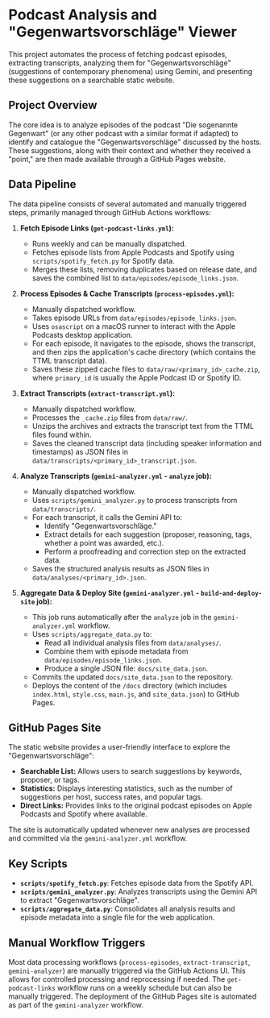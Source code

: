 # Podcast Analysis and "Gegenwartsvorschläge" Viewer

This project automates the process of fetching podcast episodes, extracting transcripts, analyzing them for "Gegenwartsvorschläge" (suggestions of contemporary phenomena) using Gemini, and presenting these suggestions on a searchable static website.

## Project Overview

The core idea is to analyze episodes of the podcast "Die sogenannte Gegenwart" (or any other podcast with a similar format if adapted) to identify and catalogue the "Gegenwartsvorschläge" discussed by the hosts. These suggestions, along with their context and whether they received a "point," are then made available through a GitHub Pages website.

## Data Pipeline

The data pipeline consists of several automated and manually triggered steps, primarily managed through GitHub Actions workflows:

1.  **Fetch Episode Links (`get-podcast-links.yml`):**
    *   Runs weekly and can be manually dispatched.
    *   Fetches episode lists from Apple Podcasts and Spotify using `scripts/spotify_fetch.py` for Spotify data.
    *   Merges these lists, removing duplicates based on release date, and saves the combined list to `data/episodes/episode_links.json`.

2.  **Process Episodes & Cache Transcripts (`process-episodes.yml`):**
    *   Manually dispatched workflow.
    *   Takes episode URLs from `data/episodes/episode_links.json`.
    *   Uses `osascript` on a macOS runner to interact with the Apple Podcasts desktop application.
    *   For each episode, it navigates to the episode, shows the transcript, and then zips the application's cache directory (which contains the TTML transcript data).
    *   Saves these zipped cache files to `data/raw/<primary_id>_cache.zip`, where `primary_id` is usually the Apple Podcast ID or Spotify ID.

3.  **Extract Transcripts (`extract-transcript.yml`):**
    *   Manually dispatched workflow.
    *   Processes the `_cache.zip` files from `data/raw/`.
    *   Unzips the archives and extracts the transcript text from the TTML files found within.
    *   Saves the cleaned transcript data (including speaker information and timestamps) as JSON files in `data/transcripts/<primary_id>_transcript.json`.

4.  **Analyze Transcripts (`gemini-analyzer.yml` - `analyze` job):**
    *   Manually dispatched workflow.
    *   Uses `scripts/gemini_analyzer.py` to process transcripts from `data/transcripts/`.
    *   For each transcript, it calls the Gemini API to:
        *   Identify "Gegenwartsvorschläge."
        *   Extract details for each suggestion (proposer, reasoning, tags, whether a point was awarded, etc.).
        *   Perform a proofreading and correction step on the extracted data.
    *   Saves the structured analysis results as JSON files in `data/analyses/<primary_id>.json`.

5.  **Aggregate Data & Deploy Site (`gemini-analyzer.yml` - `build-and-deploy-site` job):**
    *   This job runs automatically after the `analyze` job in the `gemini-analyzer.yml` workflow.
    *   Uses `scripts/aggregate_data.py` to:
        *   Read all individual analysis files from `data/analyses/`.
        *   Combine them with episode metadata from `data/episodes/episode_links.json`.
        *   Produce a single JSON file: `docs/site_data.json`.
    *   Commits the updated `docs/site_data.json` to the repository.
    *   Deploys the content of the `/docs` directory (which includes `index.html`, `style.css`, `main.js`, and `site_data.json`) to GitHub Pages.

## GitHub Pages Site

The static website provides a user-friendly interface to explore the "Gegenwartsvorschläge":

*   **Searchable List:** Allows users to search suggestions by keywords, proposer, or tags.
*   **Statistics:** Displays interesting statistics, such as the number of suggestions per host, success rates, and popular tags.
*   **Direct Links:** Provides links to the original podcast episodes on Apple Podcasts and Spotify where available.

The site is automatically updated whenever new analyses are processed and committed via the `gemini-analyzer.yml` workflow.

## Key Scripts

*   **`scripts/spotify_fetch.py`**: Fetches episode data from the Spotify API.
*   **`scripts/gemini_analyzer.py`**: Analyzes transcripts using the Gemini API to extract "Gegenwartsvorschläge".
*   **`scripts/aggregate_data.py`**: Consolidates all analysis results and episode metadata into a single file for the web application.

## Manual Workflow Triggers

Most data processing workflows (`process-episodes`, `extract-transcript`, `gemini-analyzer`) are manually triggered via the GitHub Actions UI. This allows for controlled processing and reprocessing if needed.
The `get-podcast-links` workflow runs on a weekly schedule but can also be manually triggered.
The deployment of the GitHub Pages site is automated as part of the `gemini-analyzer` workflow.
